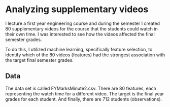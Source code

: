 # Analyzing supplementary videos

I lecture a first year engineering course and during the semester I created 80 supplementary videos
for the course that the students could watch in their own time.  I was interested to see how the videos
affected the final semester grades.

To do this, I utilized machine learning, specifically feature selection, to identify which of the 80 videos (features) had the
strongest association with the target final semester grades.  

##  Data
The data set is called FYMarksMinute2.csv.  There are 80 features, each representing the watch time for a different video.  The target is the final year grades for each student.  And finally, there are 712 students (observations).  
